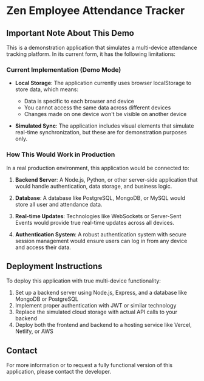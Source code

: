 # Zen Employee Attendance Tracker

## Important Note About This Demo

This is a demonstration application that simulates a multi-device attendance tracking platform. In its current form, it has the following limitations:

### Current Implementation (Demo Mode)

- **Local Storage**: The application currently uses browser localStorage to store data, which means:
  - Data is specific to each browser and device
  - You cannot access the same data across different devices
  - Changes made on one device won't be visible on another device

- **Simulated Sync**: The application includes visual elements that simulate real-time synchronization, but these are for demonstration purposes only.

### How This Would Work in Production

In a real production environment, this application would be connected to:

1. **Backend Server**: A Node.js, Python, or other server-side application that would handle authentication, data storage, and business logic.

2. **Database**: A database like PostgreSQL, MongoDB, or MySQL would store all user and attendance data.

3. **Real-time Updates**: Technologies like WebSockets or Server-Sent Events would provide true real-time updates across all devices.

4. **Authentication System**: A robust authentication system with secure session management would ensure users can log in from any device and access their data.

## Deployment Instructions

To deploy this application with true multi-device functionality:

1. Set up a backend server using Node.js, Express, and a database like MongoDB or PostgreSQL
2. Implement proper authentication with JWT or similar technology
3. Replace the simulated cloud storage with actual API calls to your backend
4. Deploy both the frontend and backend to a hosting service like Vercel, Netlify, or AWS

## Contact

For more information or to request a fully functional version of this application, please contact the developer.

